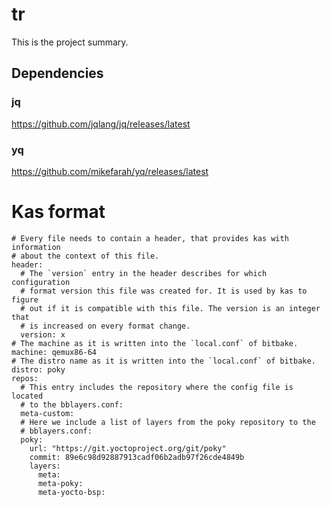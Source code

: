 # tr
This is the project summary.

## Dependencies

### jq
https://github.com/jqlang/jq/releases/latest

### yq
https://github.com/mikefarah/yq/releases/latest

# Kas format

```
# Every file needs to contain a header, that provides kas with information
# about the context of this file.
header:
  # The `version` entry in the header describes for which configuration
  # format version this file was created for. It is used by kas to figure
  # out if it is compatible with this file. The version is an integer that
  # is increased on every format change.
  version: x
# The machine as it is written into the `local.conf` of bitbake.
machine: qemux86-64
# The distro name as it is written into the `local.conf` of bitbake.
distro: poky
repos:
  # This entry includes the repository where the config file is located
  # to the bblayers.conf:
  meta-custom:
  # Here we include a list of layers from the poky repository to the
  # bblayers.conf:
  poky:
    url: "https://git.yoctoproject.org/git/poky"
    commit: 89e6c98d92887913cadf06b2adb97f26cde4849b
    layers:
      meta:
      meta-poky:
      meta-yocto-bsp:
```
